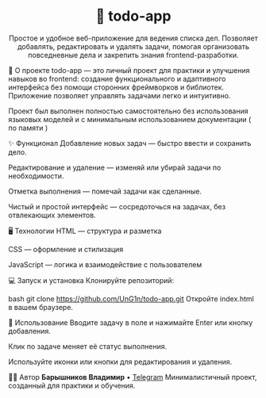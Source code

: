 <h1 align="center">📝 todo-app</h1> <p align="center"> Простое и удобное веб-приложение для ведения списка дел. Позволяет добавлять, редактировать и удалять задачи, помогая организовать повседневные дела и закрепить знания frontend-разработки. </p>
🚀 О проекте
todo-app — это личный проект для практики и улучшения навыков во frontend: создание функционального и адаптивного интерфейса без помощи сторонних фреймворков и библиотек.
Приложение позволяет управлять задачами легко и интуитивно.

Проект был выполнен полностью самостоятельно без использования языковых моделей и с минимальным использованием документации ( по памяти )

✨ Функционал
Добавление новых задач — быстро ввести и сохранить дело.

Редактирование и удаление — изменяй или убирай задачи по необходимости.

Отметка выполнения — помечай задачи как сделанные.

Чистый и простой интерфейс — сосредоточься на задачах, без отвлекающих элементов.

🖥️ Технологии
HTML — структура и разметка

CSS — оформление и стилизация

JavaScript — логика и взаимодействие с пользователем

💻 Запуск и установка
Клонируйте репозиторий:

bash
git clone https://github.com/UnG1n/todo-app.git
Откройте index.html в вашем браузере.

📝 Использование
Вводите задачу в поле и нажимайте Enter или кнопку добавления.

Клик по задаче меняет её статус выполнения.

Используйте иконки или кнопки для редактирования и удаления.

👨‍💻 Автор
**Барышников Владимир** 
• [Telegram](https://t.me/Vovagidonikys)
Минималистичный проект, созданный для практики и обучения.
